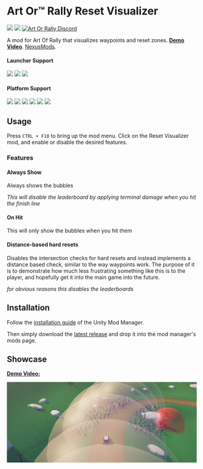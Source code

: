 # Art Or™ Rally Reset Visualizer

[![](https://img.shields.io/github/v/release/Theaninova/Art-Of-Rally-Reset-Visualizer?label=Download)](https://github.com/Theaninova/Art-Of-Rally-Reset-Visualizer/releases/latest)
![](https://img.shields.io/badge/Game%20Version-v1.3.3a-blue)
[![Art Or Rally Discord](https://badgen.net/discord/members/Sx3e7qGTh9)](https://discord.gg/Sx3e7qGTh9)

A mod for Art Of Rally that visualizes waypoints and reset zones. [**Demo Video**](https://www.youtube.com/watch?v=eT5rsWEf0oo). [NexusMods](https://www.nexusmods.com/artofrally/mods/3/).

#### Launcher Support
![](https://img.shields.io/badge/GOG-Supprted-green)
![](https://img.shields.io/badge/Steam-Supprted-green)
![](https://img.shields.io/badge/Epic-Untested-yellow)

#### Platform Support
![](https://img.shields.io/badge/Windows-Supprted-green)
![](https://img.shields.io/badge/Linux-Untested-yellow)
![](https://img.shields.io/badge/OS%2FX-Untested-yellow)
![](https://img.shields.io/badge/PlayStation-Not%20Supprted-red)
![](https://img.shields.io/badge/XBox-Not%20Supprted-red)
![](https://img.shields.io/badge/Switch-Not%20Supprted-red)


## Usage

Press `CTRL + F10` to bring up the mod menu. Click on the Reset Visualizer mod,
and enable or disable the desired features.

### Features

#### Always Show

Always shows the bubbles

*This will disable the leaderboard by applying terminal damage when you
hit the finish line*

#### On Hit

This will only show the bubbles when you hit them

#### Distance-based hard resets

Disables the intersection checks for hard resets and instead implements a distance based check, similar to the way waypoints work.
The purpose of it is to demonstrate how much less frustrating something like this is to the player, and hopefully get it into
the main game into the future.

*for obvious reasons this disables the leaderboards*

## Installation

Follow the [installation guide](https://www.nexusmods.com/site/mods/21/) of
the Unity Mod Manager.

Then simply download the [latest release](https://github.com/Theaninova/Art-Of-Rally-Reset-Visualizer/releases/latest)
and drop it into the mod manager's mods page.

## Showcase

[**Demo Video:**](https://www.youtube.com/watch?v=eT5rsWEf0oo)

[![Showcase Image](unknown.png)](https://www.youtube.com/watch?v=eT5rsWEf0oo)

